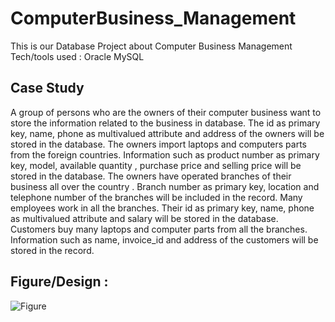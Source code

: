 # ComputerBusiness_Management
This is our Database Project about Computer Business Management
Tech/tools used : Oracle MySQL

## Case Study
A group of persons who are the owners of their computer business want to store the information related to the business in database. The id as primary key, name, phone as multivalued attribute and address of the owners will be stored in the database. The owners import laptops and computers parts from the foreign countries. Information such as product number as primary key, model, available quantity , purchase price and selling price will be stored in the database. The owners have operated branches of their business all over the country . Branch number as primary key, location and telephone number of the branches will be included in the record. Many employees work in all the branches. Their id as primary key, name, phone as multivalued attribute and salary will be stored in the database. Customers buy many laptops and computer parts from all the branches. Information such as name, invoice_id and address of the customers will be stored in the record. 

## Figure/Design :
![Figure](https://github.com/IshtishadAlamTishad/ComputerBusiness_Management/assets/96460346/642f7dd0-e371-4cd6-b62d-148b376075f6)
